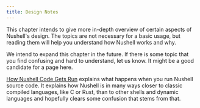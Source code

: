 ```yaml
---
title: Design Notes
---
```


This chapter intends to give more in-depth overview of certain aspects of Nushell's design. The topics are not necessary for a basic usage, but reading them will help you understand how Nushell works and why.

We intend to expand this chapter in the future. If there is some topic that you find confusing and hard to understand, let us know. It might be a good candidate for a page here.

[How Nushell Code Gets Run](how_nushell_code_gets_run.md) explains what happens when you run Nushell source code. It explains how Nushell is in many ways closer to classic compiled languages, like C or Rust, than to other shells and dynamic languages and hopefully clears some confusion that stems from that.
